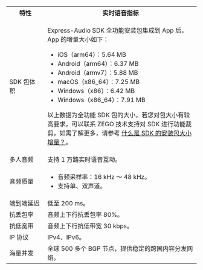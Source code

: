 <table>
  <colgroup>
    <col width="20%">
    <col width="80%">
  </colgroup>
  <tbody><tr>
    <th>特性</th>
    <th>实时语音指标</th>
  </tr>
  <tr>
    <td>SDK 包体积</td>
    <td><p>Express-Audio SDK 全功能安装包集成到 App 后，App 的增量大小如下：</p><ul><li>iOS（arm64）：5.64 MB</li><li>Android（arm64）：6.37 MB</li><li>Android（armv7）：5.88 MB</li><li>macOS（x86_64）：7.25 MB</li><li>Windows（x86）：6.42 MB</li><li>Windows（x86_64）：7.91 MB</li></ul><div class="mk-hint"><p>以上数据为全功能 SDK 包的大小，若您对包大小有较高要求，可以联系 ZEGO 技术支持对 SDK 进行功能裁剪，如需了解更多，请参考 <a target="_blank" href="http://doc-zh.zego.im/faq/common_faq_sdk_package_size">什么是 SDK 的安装包大小增量？</a>。</p></div></td>
  </tr>
  <tr>
    <td>多人音频</td>
    <td>支持 1 万路实时语音互动。</td>
  </tr>
  <tr>
    <td>音频质量</td>
    <td><ul><li>音频采样率：16 kHz ～ 48 kHz。</li><li>支持单、双声道。</li></ul></td>
  </tr>
  <tr>
    <td>端到端延迟</td>
    <td>低至 200 ms。</td>
  </tr>
  <tr>
    <td>抗丢包率</td>
    <td>音频上下行抗丢包率 80%。</td>
  </tr>
  <tr>
    <td>抗低宽带</td>
    <td>音频上下行抗低带宽 30 kbps。</td>
  </tr>
  <tr>
    <td>IP 协议</td>
    <td>IPv4、IPv6。</td>
  </tr>
  <tr>
    <td>海量并发</td>
    <td>全球 500 多个 BGP 节点，提供稳定的跨国内容分发网络。</td>
  </tr>
</tbody></table>












































































